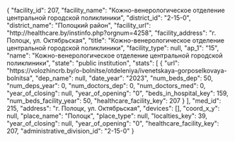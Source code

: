{
    "facility_id": 207,
    "facility_name": "Кожно-венерологическое отделение центральной городской поликлиники",
    "district_id": "2-15-0",
    "district_name": "Полоцкий район",
    "facility_url": "http:\/\/healthcare.by\/instinfo.php?orgnum=4258",
    "facility_address": "г. Полоцк, ул. Октябрьская",
    "title": "Кожно-венерологическое отделение центральной городской поликлиники",
    "facility_type": null,
    "ap_1": "15",
    "name": "Кожно-венерологическое отделение центральной городской поликлиники",
    "state": "public institution",
    "stats": [
        {
            "url": "https:\/\/volozhincrb.by\/o-bolnitse\/otdeleniya\/ivenetskaya-gorposelkovaya-bolnitsa",
            "dep_name": null,
            "date_year": "2023",
            "num_beds_dep": 50,
            "num_deps_year": 0,
            "num_doctors_dep": 0,
            "num_doctors_med": 0,
            "year_of_closing": null,
            "year_of_opening": "0",
            "beds_in_hospital_key": 159,
            "num_beds_facility_year": 50,
            "healthcare_facility_key": 207
        }
    ],
    "med_id": 215,
    "address": "г. Полоцк, ул. Октябрьская",
    "devices": [],
    "coord_x_y": null,
    "place_name": "Полоцк",
    "place_type": null,
    "localties_key": 39,
    "year_of_closing": null,
    "year_of_opening": "0",
    "healthcare_facility_key": 207,
    "administrative_division_id": "2-15-0"
}